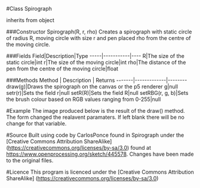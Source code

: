 #Class Spirograph

inherits from object

###Constructor
Spirograph(R, r, rho)
Creates a spirograph with static circle of radius R, moving circle with size r and pen placed rho from the centre of the moving circle.

###Fields
Field|Description|Type
-----|-----------|----
R|The size of the static circle|int
r|The size of the moving circle|int
rho|The distance of the pen from the centre of the moving circle|float


###Methods
Method | Description | Returns
-------|-------------|--------
draw(g)|Draws the spirograph on the canvas or the p5 renderer g|null
setr(r)|Sets the field r|null
setR(R)|Sets the field R|null
setRBG(r, g, b)|Sets the brush colour based on RGB values ranging from 0-255|null

#Example
The image produced below is the result of the draw() method. The form changed the realavent paramaters. If left blank there will be no change for that variable.

#Source
Built using code by CarlosPonce found in Spirograph under the [Creative Commons Attribution ShareAlike] (https://creativecommons.org/licenses/by-sa/3.0) found at <https://www.openprocessing.org/sketch/445578>. Changes have been made to the original files.

#Licence
This program is licenced under the [Creative Commons Attribution ShareAlike] (https://creativecommons.org/licenses/by-sa/3.0)